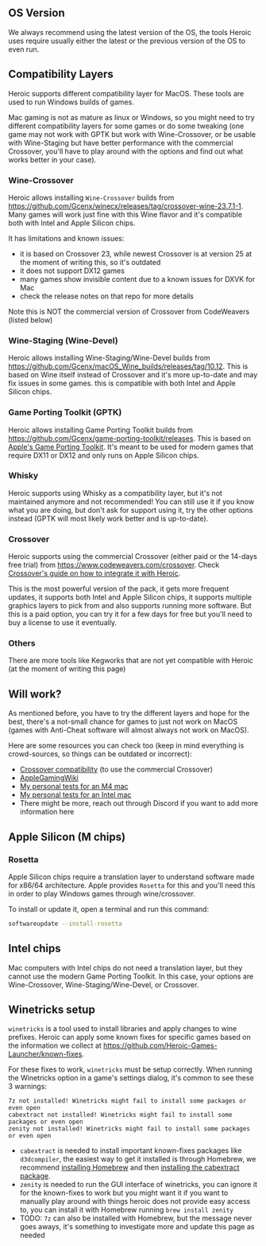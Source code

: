 ## OS Version

We always recommend using the latest version of the OS, the tools Heroic uses require usually either the latest or the previous version of the OS to even run.

## Compatibility Layers

Heroic supports different compatibility layer for MacOS. These tools are used to run Windows builds of games.

Mac gaming is not as mature as linux or Windows, so you might need to try different compatibility layers for some games or do some tweaking (one game may not work with GPTK but work with Wine-Crossover, or be usable with Wine-Staging but have better performance with the commercial Crossover, you'll have to play around with the options and find out what works better in your case).

### Wine-Crossover

Heroic allows installing `Wine-Crossover` builds from https://github.com/Gcenx/winecx/releases/tag/crossover-wine-23.7.1-1. Many games will work just fine with this Wine flavor and it's compatible both with Intel and Apple Silicon chips.

It has limitations and known issues:
- it is based on Crossover 23, while newest Crossover is at version 25 at the moment of writing this, so it's outdated
- it does not support DX12 games
- many games show invisible content due to a known issues for DXVK for Mac
- check the release notes on that repo for more details

Note this is NOT the commercial version of Crossover from CodeWeavers (listed below)

### Wine-Staging (Wine-Devel)

Heroic allows installing Wine-Staging/Wine-Devel builds from https://github.com/Gcenx/macOS_Wine_builds/releases/tag/10.12. This is based on Wine itself instead of Crossover and it's more up-to-date and may fix issues in some games. this is compatible with both Intel and Apple Silicon chips.

### Game Porting Toolkit (GPTK)

Heroic allows installing Game Porting Toolkit builds from https://github.com/Gcenx/game-porting-toolkit/releases. This is based on [Apple's Game Porting Toolkit](https://developer.apple.com/games/game-porting-toolkit). It's meant to be used for modern games that require DX11 or DX12 and only runs on Apple Silicon chips.

### Whisky

Heroic supports using Whisky as a compatibility layer, but it's not maintained anymore and not recommended! You can still use it if you know what you are doing, but don't ask for support using it, try the other options instead (GPTK will most likely work better and is up-to-date).

### Crossover

Heroic supports using the commercial Crossover (either paid or the 14-days free trial) from https://www.codeweavers.com/crossover. Check [Crossover's guide on how to integrate it with Heroic](https://support.codeweavers.com/common-actions/heroic-games-launcher-in-crossover).

This is the most powerful version of the pack, it gets more frequent updates, it supports both Intel and Apple Silicon chips, it supports multiple graphics layers to pick from and also supports running more software. But this is a paid option, you can try it for a few days for free but you'll need to buy a license to use it eventually. 

### Others

There are more tools like Kegworks that are not yet compatible with Heroic (at the moment of writing this page)

## Will <my game> work?

As mentioned before, you have to try the different layers and hope for the best, there's a not-small chance for games to just not work on MacOS (games with Anti-Cheat software will almost always not work on MacOS).

Here are some resources you can check too (keep in mind everything is crowd-sources, so things can be outdated or incorrect):
- [Crossover compatibility](https://www.codeweavers.com/compatibility) (to use the commercial Crossover)
- [AppleGamingWiki](https://www.applegamingwiki.com/wiki/Home)
- [My personal tests for an M4 mac](https://docs.google.com/spreadsheets/d/1qvM4HpYLrDCi69nejKF3NIbqxr3RJZV3qQM9mL0u2Y0/edit?gid=1924600756#gid=1924600756)
- [My personal tests for an Intel mac](https://docs.google.com/spreadsheets/d/1qvM4HpYLrDCi69nejKF3NIbqxr3RJZV3qQM9mL0u2Y0/edit?gid=1942809985#gid=1942809985)
- There might be more, reach out through Discord if you want to add more information here

## Apple Silicon (M chips)

### Rosetta

Apple Silicon chips require a translation layer to understand software made for x86/64 architecture. Apple provides `Rosetta` for this and you'll need this in order to play Windows games through wine/crossover.

To install or update it, open a terminal and run this command:

```sh
softwareupdate --install-rosetta
```

## Intel chips

Mac computers with Intel chips do not need a translation layer, but they cannot use the modern Game Porting Toolkit. In this case, your options are Wine-Crossover, Wine-Staging/Wine-Devel, or Crossover.

## Winetricks setup

`winetricks` is a tool used to install libraries and apply changes to wine prefixes. Heroic can apply some known fixes for specific games based on the information we collect at https://github.com/Heroic-Games-Launcher/known-fixes.

For these fixes to work, `winetricks` must be setup correctly. When running the Winetricks option in a game's settings dialog, it's common to see these 3 warnings:

```
7z not installed! Winetricks might fail to install some packages or even open
cabextract not installed! Winetricks might fail to install some packages or even open
zenity not installed! Winetricks might fail to install some packages or even open
```

- `cabextract` is needed to install important known-fixes packages like `d3dcompiler`, the easiest way to get it installed is through Homebrew, we recommend [installing Homebrew](https://brew.sh) and then [installing the cabextract package](https://formulae.brew.sh/formula/cabextract#default).
- `zenity` is needed to run the GUI interface of winetricks, you can ignore it for the known-fixes to work but you might want it if you want to manually play around with things heroic does not provide easy access to, you can install it with Homebrew running `brew install zenity`
- TODO: `7z` can also be installed with Homebrew, but the message never goes aways, it's something to investigate more and update this page as needed